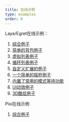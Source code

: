 ```yaml
---
title: 在线示例
type: examples
order: 0
---
```


Laya/Egret在线示例：

1. [综合例子](http://www.fairygui.com/laya-demo/main)
2. [简单的背包例子](http://www.fairygui.com/laya-demo/bag)
3. [虚拟列表例子](http://www.fairygui.com/laya-demo/virtuallist)
4. [循环列表例子](http://www.fairygui.com/laya-demo/looplist)
5. [自定义扩展的例子](http://www.fairygui.com/laya-demo/extension)
6. [一个简单的摇杆例子](http://www.fairygui.com/laya-demo/joystick)
7. [内置了常用的模式等待功能](www://ask.fairygui.com/laya-demo/modalwaiting)
8. [UI动效例子](http://www.fairygui.com/laya-demo/transition)
9. [3D酷炫例子](http://www.fairygui.com/laya-demo/inventory)

Pixi在线示例

1. [综合例子](http://jc-space.com/pixigui)

